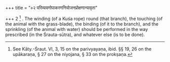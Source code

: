 +++
title = "०२ परिव्ययणोपाकरणनियोजनप्रोक्षणान्यावृता"

+++
2 [^2] . The winding (of a Kuśa rope) round (that branch), the touching (of the animal with the grass-blade), the binding (of it to the branch), and the sprinkling (of the animal with water) should be performed in the way prescribed (in the Śrauta-sūtra), and whatever else (is to be done).


[^2]:  See Kāty.-Śraut. VI, 3, 15 on the parivyayaṇa, ibid. §§ 19, 26 on the upākaraṇa, § 27 on the niyojana, § 33 on the prokṣaṇa.

